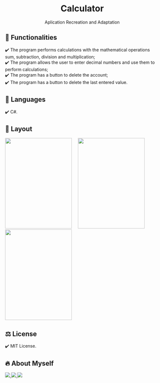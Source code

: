 <h1 align="center"> Calculator </h1>
<p align="center">Aplication Recreation and Adaptation

## 🎯 Functionalities
✔️ The program performs calculations with the mathematical operations sum, subtraction, division and multiplication; <br>
✔️ The program allows the user to enter decimal numbers and use them to perform calculations; <br>
✔️ The program has a button to delete the account; <br>
✔️ The program has a button to delete the last entered value.

## 🚀 Languages
✔️ C#.

## 🎨 Layout
<p align="left">
      <img src="Imagens/img 1.png" width="218" height="295"> &nbsp; &nbsp; 
      <img src="Imagens/img 2.png" width="218" height="295"> &nbsp; &nbsp;  
      <img src="Imagens/img 3.png" width="218" height="295"> &nbsp; &nbsp; 
      
## ⚖️ License
✔️ MIT License.

## 🔥 About Myself
  <div>
  <a href = "https://mail.google.com/mail/u/1/#inbox"><img src="https://img.shields.io/badge/-Gmail-%23EA4335?style=for-the-badge&logo=gmail&logoColor=white" target="_blank">
  </a>
  <a href="https://www.linkedin.com/in/maria-eduarda-macedo-braga-4663bb208/e" target="_blank"><img src="https://img.shields.io/badge/-LinkedIn-%230077B5?style=for-the-badge&logo=linkedin&logoColor=white" target="_blank">
  </a> 
  <a href="https://www.instagram.com/_maria_2k03/?hl=pt-br" target="_blank"><img src="https://img.shields.io/badge/-Instagram-%23E4405F?style=for-the-badge&logo=instagram&logoColor=white" target="_blank">
  </a>
</div>
